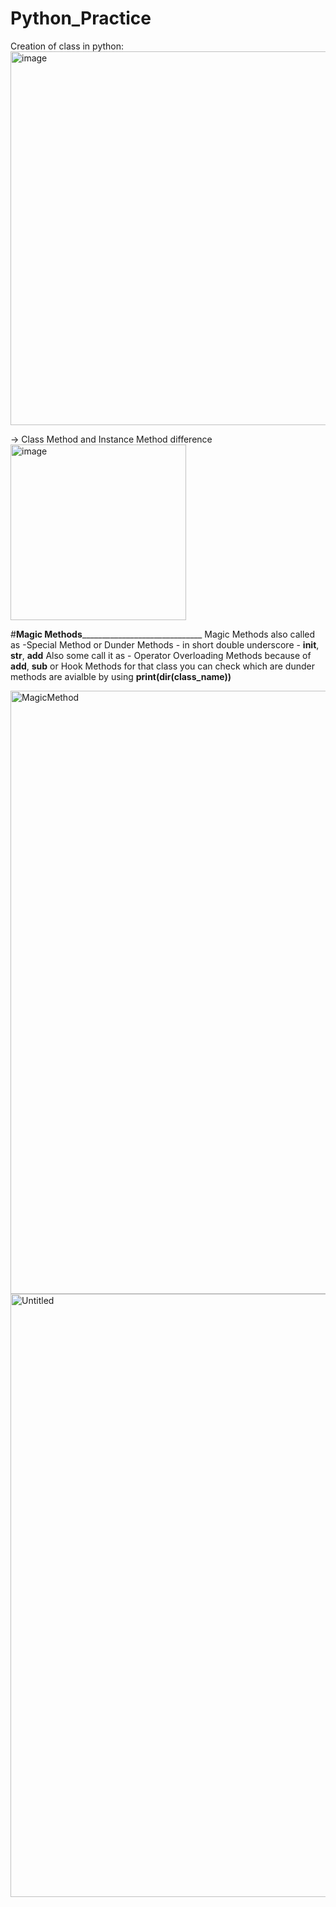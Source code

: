 # Python_Practice

Creation of class in python:
<img width="598" alt="image" src="https://github.com/user-attachments/assets/f81bee8f-a48b-4dbf-a695-f4fed06ef086" />

-> Class Method and Instance Method difference
<img width="281" alt="image" src="https://github.com/user-attachments/assets/e26fda9f-3cf7-4c2b-a240-5a76e37cec2d" />

#________________Magic Methods______________________________________________
Magic Methods also called as -Special Method or Dunder Methods - in short double underscore - __init__, __str__, __add__
Also some call it as - Operator Overloading Methods because of __add__, __sub__ or Hook Methods
for that class you can check which are dunder methods are avialble by using **print(dir(class_name))**

<img width="965" alt="MagicMethod" src="https://github.com/user-attachments/assets/b4c45099-673c-4278-a67f-f59b0e0989d8" />
<img width="965" alt="Untitled" src="https://github.com/user-attachments/assets/6b0ae773-df4a-4075-9182-e0d5abe15aa1" />

